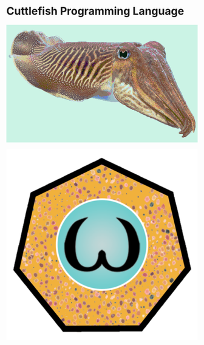 # Cuttlefish Programming Language

![cuttlefish](cuttlefish.png "Cuttlefish!")

![logo](logo.png "Look at how cool this language is!")
